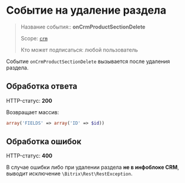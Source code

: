 # Событие на удаление раздела

> Название события:: **onCrmProductSectionDelete**
>
> Scope: [`crm`](../../../../scopes/permissions.md)
>
> Кто может подписаться: любой пользователь

Событие `onCrmProductSectionDelete` вызывается после удаления раздела.

## Обработка ответа

HTTP-статус: **200**

Возвращает массив:

```php
array('FIELDS' => array('ID' => $id))
```

## Обработка ошибок

HTTP-статус: **400**

В случае ошибки либо при удалении раздела **не в инфоблоке CRM**, выводит исключение `\Bitrix\Rest\RestException`.